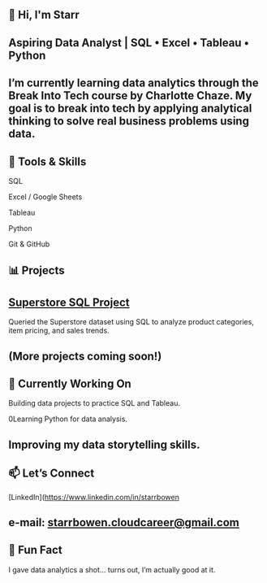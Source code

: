 ## :wave: Hi, I'm Starr 
Aspiring Data Analyst | SQL • Excel • Tableau • Python
--
I’m currently learning data analytics through the Break Into Tech course by Charlotte Chaze. My goal is to break into tech by applying analytical thinking to solve real business problems using data.
--
## :toolbox: Tools & Skills 
SQL 

Excel / Google Sheets

Tableau 

Python 

Git & GitHub 

## :bar_chart: Projects 
**[Superstore SQL Project](https://github.com/starrbowen/Superstore-SQL-Project)** 
--
Queried the Superstore dataset using SQL to analyze product categories, item pricing, and sales trends.

(More projects coming soon!)
--
## :seedling: Currently Working On 

Building data projects to practice SQL and Tableau.

0Learning Python for data analysis.

Improving my data storytelling skills.
---
## :mailbox: Let’s Connect 
[LinkedIn](https://www.linkedin.com/in/starrbowen

e-mail: starrbowen.cloudcareer@gmail.com 
---
## :tada: Fun Fact 
I gave data analytics a shot... turns out, I’m actually good at it.







